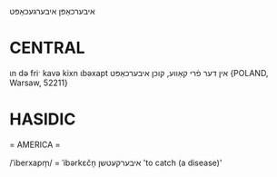 איבערכאַפּן
איבערגעכאַפּט

CENTRAL
========

ɩn də friˑ kavə kixn ɩbəxapt אין דער פֿרי קאַווע, קוכן איבערכאַפּט {POLAND, Warsaw, 52211}

HASIDIC
=======
= AMERICA = 

/ˈiberxapm̩/ = ˈibərkɛčn̩ איבערקעטשן 'to catch (a disease)'